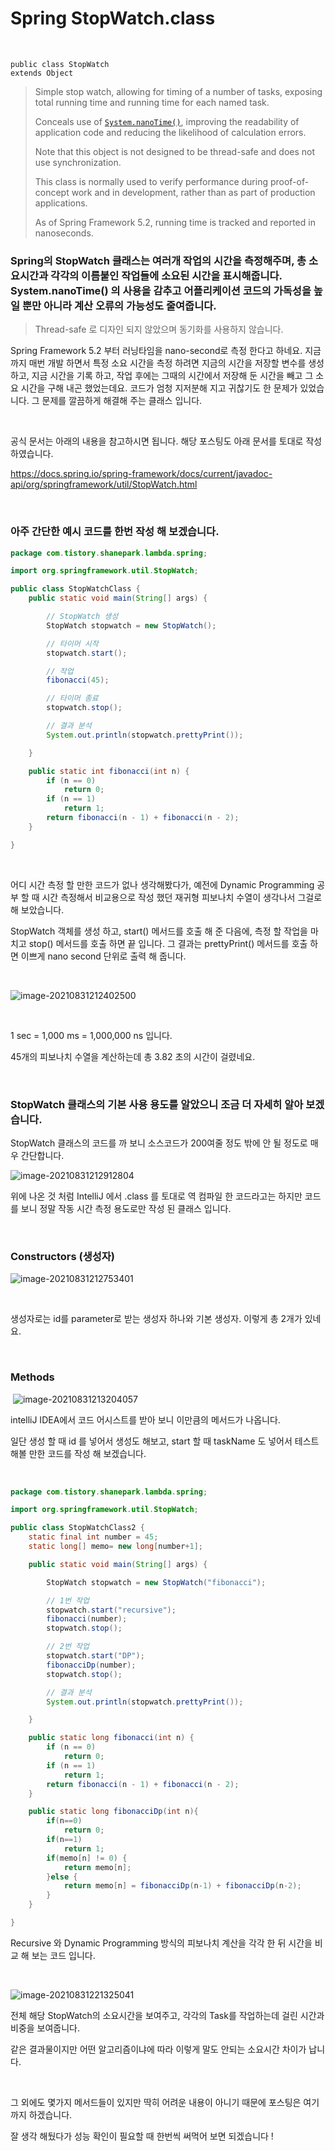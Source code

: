 # Spring StopWatch.class

​	

```
public class StopWatch
extends Object
```

> Simple stop watch, allowing for timing of a number of tasks, exposing total running time and running time for each named task.
>
> Conceals use of [`System.nanoTime()`](https://docs.oracle.com/javase/8/docs/api/java/lang/System.html?is-external=true#nanoTime--), improving the readability of application code and reducing the likelihood of calculation errors.
>
> Note that this object is not designed to be thread-safe and does not use synchronization.
>
> This class is normally used to verify performance during proof-of-concept work and in development, rather than as part of production applications.
>
> As of Spring Framework 5.2, running time is tracked and reported in nanoseconds.

### Spring의 StopWatch 클래스는 여러개 작업의 시간을 측정해주며, 총 소요시간과 각각의 이름붙인 작업들에 소요된 시간을 표시해줍니다. System.nanoTime() 의 사용을 감추고 어플리케이션 코드의 가독성을 높일 뿐만 아니라 계산 오류의 가능성도 줄여줍니다. 

> Thread-safe 로 디자인 되지 않았으며 동기화를 사용하지 않습니다.

Spring Framework 5.2 부터 러닝타임을 nano-second로 측정 한다고 하네요. 지금까지 매번 개발 하면서 특정 소요 시간을 측정 하려면 지금의 시간을 저장할 변수를 생성 하고, 지금 시간을 기록 하고, 작업 후에는 그때의 시간에서 저장해 둔 시간을 빼고 그 소요 시간을 구해 내곤 했었는데요. 코드가 엄청 지저분해 지고 귀찮기도 한 문제가 있었습니다. 그 문제를 깔끔하게 해결해 주는 클래스 입니다.

​		

공식 문서는 아래의 내용을 참고하시면 됩니다. 해당 포스팅도 아래 문서를 토대로 작성 하였습니다.

https://docs.spring.io/spring-framework/docs/current/javadoc-api/org/springframework/util/StopWatch.html

​			

### 아주 간단한 예시 코드를 한번 작성 해 보겠습니다.

```java
package com.tistory.shanepark.lambda.spring;

import org.springframework.util.StopWatch;

public class StopWatchClass {
    public static void main(String[] args) {

        // StopWatch 생성
        StopWatch stopwatch = new StopWatch();

        // 타이머 시작
        stopwatch.start();

        // 작업
        fibonacci(45);

        // 타이머 종료
        stopwatch.stop();

        // 결과 분석
        System.out.println(stopwatch.prettyPrint());

    }

    public static int fibonacci(int n) {
        if (n == 0)
            return 0;
        if (n == 1)
            return 1;
        return fibonacci(n - 1) + fibonacci(n - 2);
    }

}	
```

​	

어디 시간 측정 할 만한 코드가 없나 생각해봤다가, 예전에 Dynamic Programming 공부 할 때 시간 측정해서 비교용으로 작성 했던 재귀형 피보나치 수열이 생각나서 그걸로 해 보았습니다.

StopWatch 객체를 생성 하고,  start() 메서드를 호출 해 준 다음에, 측정 할 작업을 마치고 stop() 메서드를 호출 하면 끝 입니다. 그 결과는 prettyPrint() 메서드를 호출 하면 이쁘게 nano second 단위로 출력 해 줍니다.

​		

![image-20210831212402500](https://raw.githubusercontent.com/Shane-Park/markdownBlog/master/backend/spring/StopWatch.assets/image-20210831212402500.png)

​	

1 sec = 1,000 ms = 1,000,000 ns 입니다.

45개의 피보나치 수열을 계산하는데 총 3.82 초의 시간이 걸렸네요.

​		

### StopWatch 클래스의 기본 사용 용도를 알았으니 조금 더 자세히 알아 보겠습니다.

StopWatch 클래스의 코드를 까 보니 소스코드가 200여줄 정도 밖에 안 될 정도로 매우 간단합니다. 

![image-20210831212912804](https://raw.githubusercontent.com/Shane-Park/markdownBlog/master/backend/spring/StopWatch.assets/image-20210831212912804.png)

위에 나온 것 처럼 IntelliJ 에서 .class 를 토대로 역 컴파일 한 코드라고는 하지만 코드를 보니 정말 작동 시간 측정 용도로만 작성 된 클래스 입니다.

​	

### Constructors (생성자)

![image-20210831212753401](https://raw.githubusercontent.com/Shane-Park/markdownBlog/master/backend/spring/StopWatch.assets/image-20210831212753401.png)

​			

생성자로는 id를 parameter로 받는 생성자 하나와 기본 생성자. 이렇게 총 2개가 있네요.

​	

### Methods

​	![image-20210831213204057](https://raw.githubusercontent.com/Shane-Park/markdownBlog/master/backend/spring/StopWatch.assets/image-20210831213204057.png)

intelliJ IDEA에서 코드 어시스트를 받아 보니 이만큼의 메서드가 나옵니다. 

일단 생성 할 때 id 를 넣어서 생성도 해보고, start 할 때 taskName 도 넣어서 테스트 해볼 만한 코드를 작성 해 보겠습니다.

​		

```java
package com.tistory.shanepark.lambda.spring;

import org.springframework.util.StopWatch;

public class StopWatchClass2 {
    static final int number = 45;
    static long[] memo= new long[number+1];

    public static void main(String[] args) {

        StopWatch stopwatch = new StopWatch("fibonacci");

        // 1번 작업
        stopwatch.start("recursive");
        fibonacci(number);
        stopwatch.stop();

        // 2번 작업
        stopwatch.start("DP");
        fibonacciDp(number);
        stopwatch.stop();

        // 결과 분석
        System.out.println(stopwatch.prettyPrint());

    }

    public static long fibonacci(int n) {
        if (n == 0)
            return 0;
        if (n == 1)
            return 1;
        return fibonacci(n - 1) + fibonacci(n - 2);
    }

    public static long fibonacciDp(int n){
        if(n==0)
            return 0;
        if(n==1)
            return 1;
        if(memo[n] != 0) {
            return memo[n];
        }else {
            return memo[n] = fibonacciDp(n-1) + fibonacciDp(n-2);
        }
    }

}
```

Recursive 와 Dynamic Programming 방식의 피보나치 계산을 각각 한 뒤 시간을 비교 해 보는 코드 입니다.

​		

![image-20210831221325041](https://raw.githubusercontent.com/Shane-Park/markdownBlog/master/backend/spring/StopWatch.assets/image-20210831221325041.png)

전체 해당 StopWatch의 소요시간을 보여주고, 각각의 Task를 작업하는데 걸린 시간과 비중을 보여줍니다.

같은 결과물이지만 어떤 알고리즘이냐에 따라 이렇게 말도 안되는 소요시간 차이가 납니다.

​		

그 외에도 몇가지 메서드들이 있지만 딱히 어려운 내용이 아니기 때문에 포스팅은 여기까지 하겠습니다.

잘 생각 해뒀다가 성능 확인이 필요할 때 한번씩 써먹어 보면 되겠습니다 !

